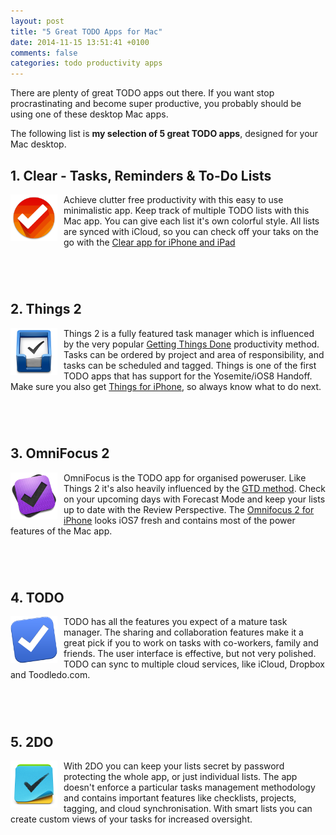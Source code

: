 ```yaml
---
layout: post
title: "5 Great TODO Apps for Mac"
date: 2014-11-15 13:51:41 +0100
comments: false
categories: todo productivity apps
---
```


There are plenty of great TODO apps out there. If you want stop procrastinating and become super productive, you probably should be using one of these desktop Mac apps.

The following list is <strong>my selection of 5 great TODO apps</strong>, designed for your Mac desktop.

<!-- more -->

## 1. Clear - Tasks, Reminders & To-Do Lists

<img src="/images/todo-app/clear-app-icon.png" width="75px" align="left" style="margin-right:10px;" alt="Clear" />

Achieve clutter free productivity with this easy to use minimalistic app. Keep track of multiple TODO lists with this Mac app. You can give each list it's own colorful style. All lists are synced with iCloud, so you can check off your taks on the go with the <a href="https://itunes.apple.com/nl/app/clear-tasks-reminders-to-do/id493136154?mt=8&uo=4&at=10lGfI">Clear app for iPhone and iPad</a>

<a href="https://itunes.apple.com/nl/app/clear-tasks-reminders-to-do/id504544917?l=en&mt=12&at=10lGfI" target="itunes_store" style="display:inline-block;overflow:hidden;background:url(https://linkmaker.itunes.apple.com/htmlResources/assets/en_us//images/web/linkmaker/badge_macappstore-lrg.png) no-repeat;width:165px;height:40px;@media only screen{background-image:url(https://linkmaker.itunes.apple.com/htmlResources/assets/en_us//images/web/linkmaker/badge_macappstore-lrg.svg);}"></a>

## 2. Things 2

<img src="/images/todo-app/things-app-icon.png" width="75px" align="left" style="margin-right:10px;" alt="Things" />

Things 2 is a fully featured task manager which is influenced by the very popular <a href="http://gettingthingsdone.com">Getting Things Done</a> productivity method. Tasks can be ordered by project and area of responsibility, and tasks can be scheduled and tagged. Things is one of the first TODO apps that has support for the Yosemite/iOS8 Handoff. Make sure you also get <a href="https://itunes.apple.com/us/app/things/id284971781?mt=8&uo=4&at=10lGfI">Things for iPhone</a>, so always know what to do next.

<a href="https://itunes.apple.com/nl/app/things/id407951449?l=en&mt=12" target="itunes_store" style="display:inline-block;overflow:hidden;background:url(https://linkmaker.itunes.apple.com/htmlResources/assets/en_us//images/web/linkmaker/badge_macappstore-lrg.png) no-repeat;width:165px;height:40px;@media only screen{background-image:url(https://linkmaker.itunes.apple.com/htmlResources/assets/en_us//images/web/linkmaker/badge_macappstore-lrg.svg);}"></a>

## 3. OmniFocus 2

<img src="/images/todo-app/omnifocus-2-app-icon.png" width="75px" align="left" style="margin-right:10px;" alt="OmniFocus 2" />

OmniFocus is the TODO app for organised poweruser. Like Things 2 it's also heavily influenced by the <a href="http://gettingthingsdone.com">GTD method</a>. Check on your upcoming days with Forecast Mode and keep your lists up to date with the Review Perspective. The <a href="https://itunes.apple.com/us/app/omnifocus-2-for-iphone/id690305341?mt=8&uo=4&at=10lGfI">Omnifocus 2 for iPhone</a> looks iOS7 fresh and contains most of the power features of the Mac app. 

<a href="https://itunes.apple.com/nl/app/omnifocus-2/id867299399?l=en&mt=12&at=10lGfI" target="itunes_store" style="display:inline-block;overflow:hidden;background:url(https://linkmaker.itunes.apple.com/htmlResources/assets/en_us//images/web/linkmaker/badge_macappstore-lrg.png) no-repeat;width:165px;height:40px;@media only screen{background-image:url(https://linkmaker.itunes.apple.com/htmlResources/assets/en_us//images/web/linkmaker/badge_macappstore-lrg.svg);}"></a>

## 4. TODO

<img src="/images/todo-app/todo-app-icon.png" width="75px" align="left" style="margin-right:10px;" alt="Todo" />

TODO has all the features you expect of a mature task manager. The sharing and collaboration features make it a great pick if you to work on tasks with co-workers, family and friends. The user interface is effective, but not very polished. TODO can sync to multiple cloud services, like iCloud, Dropbox and Toodledo.com. 

<a href="https://itunes.apple.com/nl/app/todo/id408975584?l=en&mt=12&at=10lGfI" target="itunes_store" style="display:inline-block;overflow:hidden;background:url(https://linkmaker.itunes.apple.com/htmlResources/assets/en_us//images/web/linkmaker/badge_macappstore-lrg.png) no-repeat;width:165px;height:40px;@media only screen{background-image:url(https://linkmaker.itunes.apple.com/htmlResources/assets/en_us//images/web/linkmaker/badge_macappstore-lrg.svg);}"></a>


## 5. 2DO

<img src="/images/todo-app/2DO-app-icon.png" width="75px" align="left" style="margin-right:10px;" alt="2DO" />

With 2DO you can keep your lists secret by password protecting the whole app, or just individual lists. The app doesn't enforce a particular tasks management methodology and contains important features like checklists, projects, tagging, and cloud synchronisation. With smart lists you can create custom views of your tasks for increased oversight. 

<a href="https://itunes.apple.com/nl/app/2do/id477670270?l=en&mt=12&at=10lGfI" target="itunes_store" style="display:inline-block;overflow:hidden;background:url(https://linkmaker.itunes.apple.com/htmlResources/assets/en_us//images/web/linkmaker/badge_macappstore-lrg.png) no-repeat;width:165px;height:40px;@media only screen{background-image:url(https://linkmaker.itunes.apple.com/htmlResources/assets/en_us//images/web/linkmaker/badge_macappstore-lrg.svg);}"></a>


